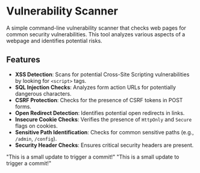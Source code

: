 # Vulnerability Scanner

A simple command-line vulnerability scanner that checks web pages for common security vulnerabilities. This tool analyzes various aspects of a webpage and identifies potential risks.

## Features

- **XSS Detection**: Scans for potential Cross-Site Scripting vulnerabilities by looking for `<script>` tags.
- **SQL Injection Checks**: Analyzes form action URLs for potentially dangerous characters.
- **CSRF Protection**: Checks for the presence of CSRF tokens in POST forms.
- **Open Redirect Detection**: Identifies potential open redirects in links.
- **Insecure Cookie Checks**: Verifies the presence of `HttpOnly` and `Secure` flags on cookies.
- **Sensitive Path Identification**: Checks for common sensitive paths (e.g., `/admin`, `/config`).
- **Security Header Checks**: Ensures critical security headers are present.

"This is a small update to trigger a commit!" 
"This is a small update to trigger a commit!" 
